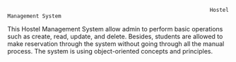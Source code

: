                                                                     Hostel Management System

This Hostel Management System allow admin to perform basic operations such as create, read, update, and delete. Besides, students are allowed to make reservation through the system without going through all the manual process. The system is using object-oriented concepts and principles.                                                                         
